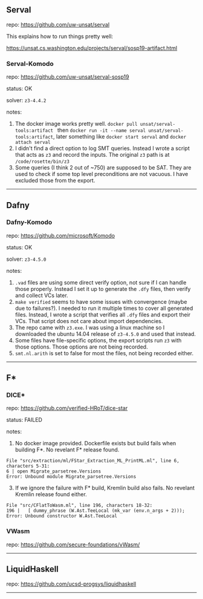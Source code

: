 ## Serval
repo: https://github.com/uw-unsat/serval

This explains how to run things pretty well:

https://unsat.cs.washington.edu/projects/serval/sosp19-artifact.html

### Serval-Komodo 

repo: https://github.com/uw-unsat/serval-sosp19

status: OK

solver: `z3-4.4.2`

notes:  
1. The docker image works pretty well.  `docker pull unsat/serval-tools:artifact
` then `docker run -it --name serval unsat/serval-tools:artifact`, later something like `docker start serval` and `docker attach serval`
2. I didn't find a direct option to log SMT queries. Instead I wrote a script that acts as `z3` and record the inputs. The original `z3` path is at `/code/rosette/bin/z3`
3. Some queries (I think 2 out of ~750) are supposed to be SAT. They are used to check if some top level preconditions are not vacuous. I have excluded those from the export.

----
## Dafny

### Dafny-Komodo

repo: https://github.com/microsoft/Komodo

status: OK

solver: `z3-4.5.0`

notes:  
1. `.vad` files are using some direct verify option, not sure if I can handle those properly. Instead I set it up to generate the `.dfy` files, then verify and collect VCs later.
2. `make verified` seems to have some issues with convergence (maybe due to failures?). I needed to run it multiple times to cover all generated files. Instead, I wrote a script that verifies all `.dfy` files and export their VCs. That script does not care about import dependencies. 
4. The repo came with `z3.exe`. I was using a linux machine so I downloaded the ubuntu 14.04 release of `z3-4.5.0` and used that instead.
5. Some files have file-specific options, the export scripts run `z3` with those options. Those options are not being recorded. 
6. `smt.nl.arith` is set to false for most the files, not being recorded either.

----
## F*

### DICE*

repo: https://github.com/verified-HRoT/dice-star

status: FAILED

notes:
1. No docker image provided. Dockerfile exists but build fails when building F*. No revelant F* release found. 
```
File "src/extraction/ml/FStar_Extraction_ML_PrintML.ml", line 6, characters 5-31:
6 | open Migrate_parsetree.Versions
Error: Unbound module Migrate_parsetree.Versions
```
3. If we ignore the failure with F* build, Kremlin build also fails. No revelant Kremlin release found either. 
```
File "src/CFlatToWasm.ml", line 196, characters 18-32:
196 |   [ dummy_phrase (W.Ast.TeeLocal (mk_var (env.n_args + 2)));
Error: Unbound constructor W.Ast.TeeLocal
```

### VWasm
repo: https://github.com/secure-foundations/vWasm/

----
## LiquidHaskell

repo: https://github.com/ucsd-progsys/liquidhaskell


----
